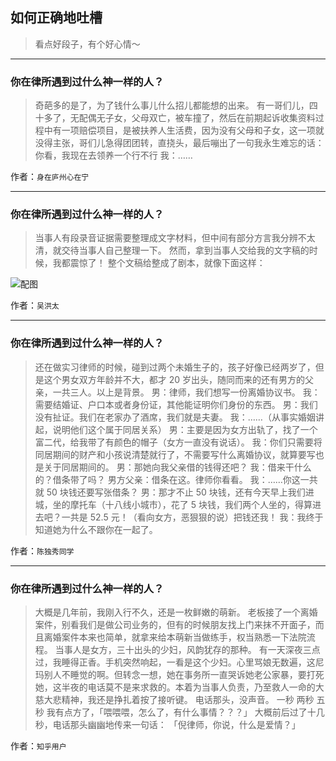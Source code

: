 ## 如何正确地吐槽

> 看点好段子，有个好心情～


 
---

### 你在律所遇到过什么神一样的人？

> 奇葩多的是了，为了钱什么事儿什么招儿都能想的出来。
> 有一哥们儿，四十多了，无配偶无子女，父母双亡，被车撞了，然后在前期起诉收集资料过程中有一项赔偿项目，是被扶养人生活费，因为没有父母和子女，这一项就没得主张，哥们儿急得团团转，直挠头，最后嘣出了一句我永生难忘的话：你看，我现在去领养一个行不行
> 我：……


作者：`身在庐州心在宁`

---

### 你在律所遇到过什么神一样的人？

> 当事人有段录音证据需要整理成文字材料，但中间有部分方言我分辨不太清，就交待当事人自己整理一下。
> 然而，拿到当事人交给我的文字稿的时候，我都震惊了！
> 整个文稿给整成了剧本，就像下面这样：



![配图](http://pic4.zhimg.com/70/v2-1d84bb41cd42d7da9de2cd5862c04753_b.jpg)


作者：`吴洪太`

---

### 你在律所遇到过什么神一样的人？

> 还在做实习律师的时候，碰到过两个未婚生子的，孩子好像已经两岁了，但是这个男女双方年龄并不大，都才 20 岁出头，随同而来的还有男方的父亲，一共三人。以上是背景。
> 男：律师，我们想写一份离婚协议书。
> 我：需要结婚证、户口本或者身份证，其他能证明你们身份的东西。
> 男：我们没有扯证。我们在老家办了酒席，我们就是夫妻。
> 我：……（从事实婚姻讲起，说明他们这个属于同居关系）
> 男：主要是因为女方出轨了，找了一个富二代，给我带了有颜色的帽子（女方一直没有说话）。
> 我：你们只需要将同居期间的财产和小孩说清楚就行了，不需要写什么离婚协议，就算要写也是关于同居期间的。
> 男：那她向我父亲借的钱得还吧？
> 我：借来干什么的？借条带了吗？
> 男方父亲：借条在这。律师你看看。
> 我：……你这一共就 50 块钱还要写张借条？
> 男：那才不止 50 块钱，还有今天早上我们进城，坐的摩托车（十八线小城市），花了 5 块钱，我们两个人坐的，得算进去吧？一共是 52.5 元！（看向女方，恶狠狠的说）把钱还我！
> 我：我终于知道她为什么不跟你在一起了。


作者：`陈独秀同学`

---

### 你在律所遇到过什么神一样的人？

> 大概是几年前，我刚入行不久，还是一枚鲜嫩的萌新。
> 老板接了一个离婚案件，别看我们是做公司业务的，但有的时候朋友找上门来抹不开面子，而且离婚案件本来也简单，就拿来给本萌新当做练手，权当熟悉一下法院流程。
> 当事人是女方，三十出头的少妇，风韵犹存的那种。
> 有一天深夜三点过，我睡得正香。手机突然响起，一看是这个少妇。心里骂娘无数遍，这尼玛别人不睡觉的啊。但转念一想，她在事务所一直哭诉她老公家暴，要打死她，这半夜的电话莫不是来求救的。本着为当事人负责，乃至救人一命的大慈大悲精神，我还是挣扎着按了接听键。
> 电话那头，没声音。
> 一秒
> 两秒
> 五秒
> 我有点方了，「喂喂喂，怎么了，有什么事情？？？」
> 大概前后过了十几秒，电话那头幽幽地传来一句话：
> 「倪律师，你说，什么是爱情？」


作者：`知乎用户`